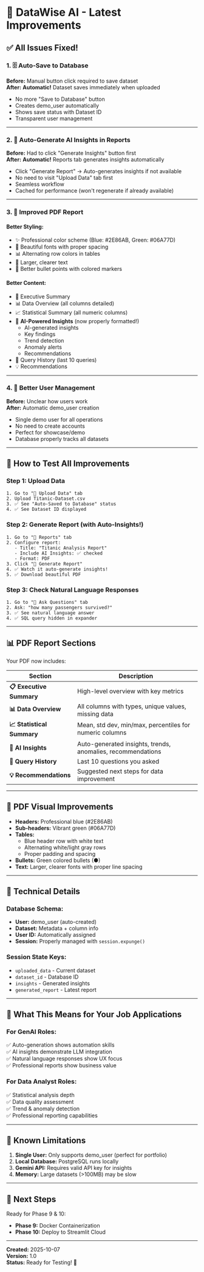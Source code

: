 # 🎉 DataWise AI - Latest Improvements

## ✅ All Issues Fixed!

### 1. 🗄️ **Auto-Save to Database**

**Before:** Manual button click required to save dataset  
**After:** **Automatic!** Dataset saves immediately when uploaded

- No more "Save to Database" button
- Creates demo_user automatically
- Shows save status with Dataset ID
- Transparent user management

---

### 2. 🧠 **Auto-Generate AI Insights in Reports**

**Before:** Had to click "Generate Insights" button first  
**After:** **Automatic!** Reports tab generates insights automatically

- Click "Generate Report" → Auto-generates insights if not available
- No need to visit "Upload Data" tab first
- Seamless workflow
- Cached for performance (won't regenerate if already available)

---

### 3. 📄 **Improved PDF Report**

#### **Better Styling:**

- ✨ Professional color scheme (Blue: #2E86AB, Green: #06A77D)
- 🎨 Beautiful fonts with proper spacing
- 📊 Alternating row colors in tables
- 🎯 Larger, clearer text
- 💫 Better bullet points with colored markers

#### **Better Content:**

- 📝 Executive Summary
- 📊 Data Overview (all columns detailed)
- 📈 Statistical Summary (all numeric columns)
- 🧠 **AI-Powered Insights** (now properly formatted!)
  - AI-generated insights
  - Key findings
  - Trend detection
  - Anomaly alerts
  - Recommendations
- 📝 Query History (last 10 queries)
- 💡 Recommendations

---

### 4. 👤 **Better User Management**

**Before:** Unclear how users work  
**After:** Automatic demo_user creation

- Single demo user for all operations
- No need to create accounts
- Perfect for showcase/demo
- Database properly tracks all datasets

---

## 🚀 **How to Test All Improvements**

### **Step 1: Upload Data**

```
1. Go to "📁 Upload Data" tab
2. Upload Titanic-Dataset.csv
3. ✅ See "Auto-Saved to Database" status
4. ✅ See Dataset ID displayed
```

### **Step 2: Generate Report (with Auto-Insights!)**

```
1. Go to "📄 Reports" tab
2. Configure report:
   - Title: "Titanic Analysis Report"
   - Include AI Insights: ✅ checked
   - Format: PDF
3. Click "📄 Generate Report"
4. ✅ Watch it auto-generate insights!
5. ✅ Download beautiful PDF
```

### **Step 3: Check Natural Language Responses**

```
1. Go to "💬 Ask Questions" tab
2. Ask: "how many passengers survived?"
3. ✅ See natural language answer
4. ✅ SQL query hidden in expander
```

---

## 📊 **PDF Report Sections**

Your PDF now includes:

| Section                    | Description                                                 |
| -------------------------- | ----------------------------------------------------------- |
| **📋 Executive Summary**   | High-level overview with key metrics                        |
| **📊 Data Overview**       | All columns with types, unique values, missing data         |
| **📈 Statistical Summary** | Mean, std dev, min/max, percentiles for numeric columns     |
| **🧠 AI Insights**         | Auto-generated insights, trends, anomalies, recommendations |
| **📝 Query History**       | Last 10 questions you asked                                 |
| **💡 Recommendations**     | Suggested next steps for data improvement                   |

---

## 🎨 **PDF Visual Improvements**

- **Headers:** Professional blue (#2E86AB)
- **Sub-headers:** Vibrant green (#06A77D)
- **Tables:**
  - Blue header row with white text
  - Alternating white/light gray rows
  - Proper padding and spacing
- **Bullets:** Green colored bullets (●)
- **Text:** Larger, clearer fonts with proper line spacing

---

## 🔧 **Technical Details**

### Database Schema:

- **User:** demo_user (auto-created)
- **Dataset:** Metadata + column info
- **User ID:** Automatically assigned
- **Session:** Properly managed with `session.expunge()`

### Session State Keys:

- `uploaded_data` - Current dataset
- `dataset_id` - Database ID
- `insights` - Generated insights
- `generated_report` - Latest report

---

## 🎯 **What This Means for Your Job Applications**

### **For GenAI Roles:**

✅ Auto-generation shows automation skills  
✅ AI insights demonstrate LLM integration  
✅ Natural language responses show UX focus  
✅ Professional reports show business value

### **For Data Analyst Roles:**

✅ Statistical analysis depth  
✅ Data quality assessment  
✅ Trend & anomaly detection  
✅ Professional reporting capabilities

---

## 🚨 **Known Limitations**

1. **Single User:** Only supports demo_user (perfect for portfolio)
2. **Local Database:** PostgreSQL runs locally
3. **Gemini API:** Requires valid API key for insights
4. **Memory:** Large datasets (>100MB) may be slow

---

## 📝 **Next Steps**

Ready for Phase 9 & 10:

- **Phase 9:** Docker Containerization
- **Phase 10:** Deploy to Streamlit Cloud

---

**Created:** 2025-10-07  
**Version:** 1.0  
**Status:** Ready for Testing! 🎉
